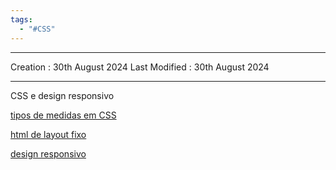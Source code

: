 ```yaml
---
tags:
  - "#CSS"
---
```

---
Creation : 30th August 2024
Last Modified : 30th August 2024
___

CSS e design responsivo

[tipos de medidas em CSS](../conceitos/tipos%20de%20medidas%20em%20CSS.md)

[html de layout fixo](../conceitos/html%20de%20layout%20fixo.md)

[design responsivo](../conceitos/design%20responsivo.md)




